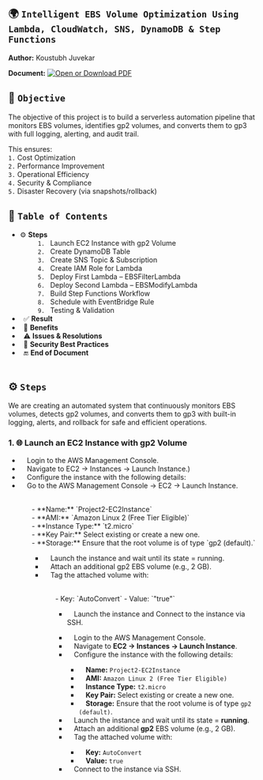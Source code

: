 ## 🌍 `Intelligent EBS Volume Optimization Using Lambda, CloudWatch, SNS, DynamoDB & Step Functions`

**Author:** Koustubh Juvekar <br>

**Document:** [![Open or Download PDF](https://img.shields.io/badge/Download-PDF-blue?logo=adobeacrobatreader)](./Project%20-%20Cross-Region%20Backup%20Replication%20for%20EC2%20using%20AWS%20Backup.pdf)

## 🎯 `Objective`  

The objective of this project is to build a serverless automation pipeline that monitors EBS volumes, identifies gp2 volumes, and converts them to gp3 with full logging, alerting, and audit trail.

This ensures: <br>
`1.` Cost Optimization <br>
`2.` Performance Improvement <br>
`3.` Operational Efficiency <br>
`4.` Security & Compliance <br>
`5.` Disaster Recovery (via snapshots/rollback)
<br>

## 📑 `Table of Contents`<br>
- ⚙️ **Steps** <br>
   &ensp;&ensp;  `1.` &ensp;Launch EC2 Instance with gp2 Volume<br>
   &ensp;&ensp;  `2.` &ensp;Create DynamoDB Table<br>
   &ensp;&ensp;  `3.` &ensp;Create SNS Topic & Subscription<br>
   &ensp;&ensp;  `4.` &ensp;Create IAM Role for Lambda<br>
   &ensp;&ensp;  `5.` &ensp;Deploy First Lambda – EBSFilterLambda<br>
   &ensp;&ensp;  `6.` &ensp;Deploy Second Lambda – EBSModifyLambda<br>
   &ensp;&ensp;  `7.` &ensp;Build Step Functions Workflow<br>
   &ensp;&ensp;  `8.` &ensp;Schedule with EventBridge Rule<br>
   &ensp;&ensp;  `9.` &ensp;Testing & Validation<br>
- &ensp;✅ **Result**
- &ensp;🌟 **Benefits**
- &ensp;⚠️ **Issues & Resolutions**
- &ensp;🔐 **Security Best Practices**
- &ensp;🔚 **End of Document**
<br><br>

## ⚙️ `Steps`  <br>
We are creating an automated system that continuously monitors EBS volumes, detects gp2 volumes, and converts them to gp3 with built-in logging, alerts, and rollback for safe and efficient operations.

### 1. 🌐 **Launch an EC2 Instance with gp2 Volume**

<ul>
    <li>&emsp;Login to the AWS Management Console.</li>
    <li>&emsp;Navigate to EC2 → Instances → Launch Instance.)</li>
    <li>&emsp;Configure the instance with the following details:</li>
    <li>&emsp;Go to the AWS Management Console → EC2 → Launch Instance.</li><br>
<ul>  
            - **Name:** `Project2-EC2Instance` <br>
            - **AMI:** `Amazon Linux 2 (Free Tier Eligible)` <br>
            - **Instance Type:** `t2.micro` <br>
            - **Key Pair:** Select existing or create a new one.</li> <br>
            - **Storage:** Ensure that the root volume is of type `gp2 (default).` <br>
  <ul>
    <li>&emsp;Launch the instance and wait until its state = running.</li>
    <li>&emsp;Attach an additional gp2 EBS volume (e.g., 2 GB).</li>
    <li>&emsp;Tag the attached volume with:</li> <br>
  <ul>
             - Key: `AutoConvert`
             - Value: `"true"` <br>
<ul>
  <li>&emsp;Launch the instance and Connect to the instance via SSH.</li>
</ul>


<ul>
  <li>&emsp;Login to the AWS Management Console.</li>
  <li>&emsp;Navigate to <b>EC2 → Instances → Launch Instance</b>.</li>
  <li>&emsp;Configure the instance with the following details:</li>
  <ul>
    <li>&emsp;<b>Name:</b> <code>Project2-EC2Instance</code></li>
    <li>&emsp;<b>AMI:</b> <code>Amazon Linux 2 (Free Tier Eligible)</code></li>
    <li>&emsp;<b>Instance Type:</b> <code>t2.micro</code></li>
    <li>&emsp;<b>Key Pair:</b> Select existing or create a new one.</li>
    <li>&emsp;<b>Storage:</b> Ensure that the root volume is of type <code>gp2 (default)</code>.</li>
  </ul>
  <li>&emsp;Launch the instance and wait until its state = <b>running</b>.</li>
  <li>&emsp;Attach an additional <b>gp2</b> EBS volume (e.g., 2 GB).</li>
  <li>&emsp;Tag the attached volume with:</li>
  <ul>
    <li>&emsp;<b>Key:</b> <code>AutoConvert</code></li>
    <li>&emsp;<b>Value:</b> <code>true</code></li>
  </ul>
  <li>&emsp;Connect to the instance via SSH.</li>
</ul>
